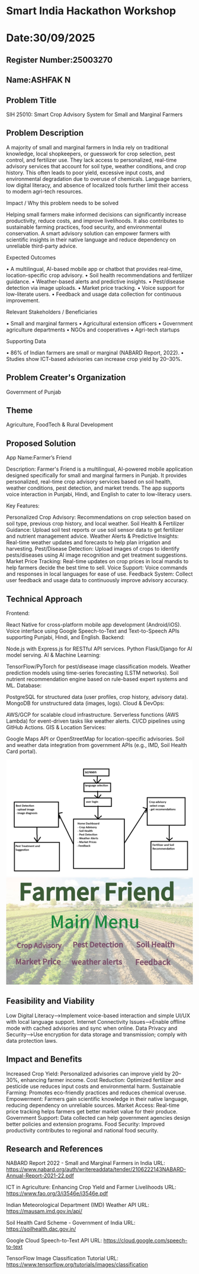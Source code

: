 # Smart India Hackathon Workshop
# Date:30/09/2025
## Register Number:25003270
## Name:ASHFAK N
## Problem Title
SIH 25010: Smart Crop Advisory System for Small and Marginal Farmers
## Problem Description
A majority of small and marginal farmers in India rely on traditional knowledge, local shopkeepers, or guesswork for crop selection, pest control, and fertilizer use. They lack access to personalized, real-time advisory services that account for soil type, weather conditions, and crop history. This often leads to poor yield, excessive input costs, and environmental degradation due to overuse of chemicals. Language barriers, low digital literacy, and absence of localized tools further limit their access to modern agri-tech resources.

Impact / Why this problem needs to be solved

Helping small farmers make informed decisions can significantly increase productivity, reduce costs, and improve livelihoods. It also contributes to sustainable farming practices, food security, and environmental conservation. A smart advisory solution can empower farmers with scientific insights in their native language and reduce dependency on unreliable third-party advice.

Expected Outcomes

• A multilingual, AI-based mobile app or chatbot that provides real-time, location-specific crop advisory.
• Soil health recommendations and fertilizer guidance.
• Weather-based alerts and predictive insights.
• Pest/disease detection via image uploads.
• Market price tracking.
• Voice support for low-literate users.
• Feedback and usage data collection for continuous improvement.

Relevant Stakeholders / Beneficiaries

• Small and marginal farmers
• Agricultural extension officers
• Government agriculture departments
• NGOs and cooperatives
• Agri-tech startups

Supporting Data

• 86% of Indian farmers are small or marginal (NABARD Report, 2022).
• Studies show ICT-based advisories can increase crop yield by 20–30%.

## Problem Creater's Organization
Government of Punjab

## Theme
Agriculture, FoodTech & Rural Development

## Proposed Solution
App Name:Farmer’s Friend

Description:
Farmer's Friend is a multilingual, AI-powered mobile application designed specifically for small and marginal farmers in Punjab. It provides personalized, real-time crop advisory services based on soil health, weather conditions, pest detection, and market trends. The app supports voice interaction in Punjabi, Hindi, and English to cater to low-literacy users.

Key Features:

Personalized Crop Advisory: Recommendations on crop selection based on soil type, previous crop history, and local weather.
Soil Health & Fertilizer Guidance: Upload soil test reports or use soil sensor data to get fertilizer and nutrient management advice.
Weather Alerts & Predictive Insights: Real-time weather updates and forecasts to help plan irrigation and harvesting.
Pest/Disease Detection: Upload images of crops to identify pests/diseases using AI image recognition and get treatment suggestions.
Market Price Tracking: Real-time updates on crop prices in local mandis to help farmers decide the best time to sell.
Voice Support: Voice commands and responses in local languages for ease of use.
Feedback System: Collect user feedback and usage data to continuously improve advisory accuracy.

## Technical Approach
Frontend:

React Native for cross-platform mobile app development (Android/iOS).
Voice interface using Google Speech-to-Text and Text-to-Speech APIs supporting Punjabi, Hindi, and English.
Backend:

Node.js with Express.js for RESTful API services.
Python Flask/Django for AI model serving.
AI & Machine Learning:

TensorFlow/PyTorch for pest/disease image classification models.
Weather prediction models using time-series forecasting (LSTM networks).
Soil nutrient recommendation engine based on rule-based expert systems and ML.
Database:

PostgreSQL for structured data (user profiles, crop history, advisory data).
MongoDB for unstructured data (images, logs).
Cloud & DevOps:

AWS/GCP for scalable cloud infrastructure.
Serverless functions (AWS Lambda) for event-driven tasks like weather alerts.
CI/CD pipelines using GitHub Actions.
GIS & Location Services:

Google Maps API or OpenStreetMap for location-specific advisories.
Soil and weather data integration from government APIs (e.g., IMD, Soil Health Card portal).

![alt text](simple-diagram-1.png)
![alt text](applayout.jpg)

## Feasibility and Viability
Low Digital Literacy-->Implement voice-based interaction and simple UI/UX with local language support.
Internet Connectivity Issues-->Enable offline mode with cached advisories and sync when online.
Data Privacy and Security-->Use encryption for data storage and transmission; comply with data protection laws.

## Impact and Benefits
Increased Crop Yield: Personalized advisories can improve yield by 20–30%, enhancing farmer income.
Cost Reduction: Optimized fertilizer and pesticide use reduces input costs and environmental harm.
Sustainable Farming: Promotes eco-friendly practices and reduces chemical overuse.
Empowerment: Farmers gain scientific knowledge in their native language, reducing dependency on unreliable sources.
Market Access: Real-time price tracking helps farmers get better market value for their produce.
Government Support: Data collected can help government agencies design better policies and extension programs.
Food Security: Improved productivity contributes to regional and national food security.

## Research and References
NABARD Report 2022 - Small and Marginal Farmers in India
URL: https://www.nabard.org/auth/writereaddata/tender/2106222143NABARD-Annual-Report-2021-22.pdf

ICT in Agriculture: Enhancing Crop Yield and Farmer Livelihoods
URL: https://www.fao.org/3/i3546e/i3546e.pdf

Indian Meteorological Department (IMD) Weather API
URL: https://mausam.imd.gov.in/api/

Soil Health Card Scheme - Government of India
URL: https://soilhealth.dac.gov.in/

Google Cloud Speech-to-Text API
URL: https://cloud.google.com/speech-to-text

TensorFlow Image Classification Tutorial
URL: https://www.tensorflow.org/tutorials/images/classification
